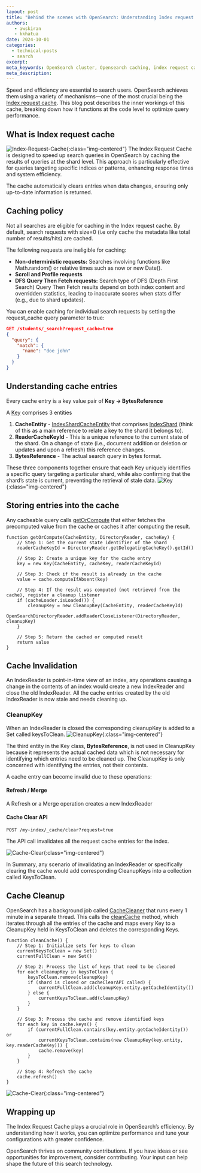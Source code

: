 ```yaml
---
layout: post
title: "Behind the scenes with OpenSearch: Understanding Index request cache through code" 
authors:
   - awskiran
   - kkhatua
date: 2024-10-01 
categories:
  - technical-posts
  - search
excerpt: 
meta_keywords: OpenSearch cluster, Opensearch caching, index request cache, search performance optimization, search latency
meta_description: 
---
```

Speed and efficiency are essential to search users. OpenSearch achieves them using a variety of mechanisms—one of the most crucial being the [Index request cache](https://opensearch.org/docs/latest/search-plugins/caching/request-cache/). This blog post describes the inner workings of this cache, breaking down how it functions at the code level to optimize query performance.

## What is Index request cache

![Index-Request-Cache](/assets/media/blog-images/2024-10-01-understanding-index-request-cache/cache_location.png){:class="img-centered"}
The Index Request Cache is designed to speed up search queries in OpenSearch by caching the results of queries at the shard level. This approach is particularly effective for queries targeting specific indices or patterns, enhancing response times and system efficiency.

The cache automatically clears entries when data changes, ensuring only up-to-date information is returned.

## Caching policy

Not all searches are eligible for caching in the Index request cache. By default, search requests with size=0 (i.e only cache the metadata like total number of results/hits) are cached.

The following requests are ineligible for caching:

* **Non-deterministic requests:** Searches involving functions like Math.random() or relative times such as now or new Date().
* **Scroll and Profile requests**
* **DFS Query Then Fetch requests:** Search type of DFS (Depth First Search) Query Then Fetch results depend on both index content and overridden statistics, leading to inaccurate scores when stats differ (e.g., due to shard updates).

You can enable caching for individual search requests by setting the request_cache query parameter to true:

```json
GET /students/_search?request_cache=true
{
  "query": {
    "match": {
      "name": "doe john"
    }
  }
}
```

## Understanding cache entries

Every cache entry is a key value pair of **Key → BytesReference**

A [Key](https://github.com/opensearch-project/OpenSearch/blob/4199bc2726235456e5b5422eaf4e836f25c2c5ed/server/src/main/java/org/opensearch/indices/IndicesRequestCache.java#L346) comprises 3 entities

1. **CacheEntity** - [IndexShardCacheEntity](https://github.com/opensearch-project/OpenSearch/blob/4199bc2726235456e5b5422eaf4e836f25c2c5ed/server/src/main/java/org/opensearch/indices/IndicesService.java#L1866C24-L1866C45) that comprises [IndexShard](https://github.com/opensearch-project/OpenSearch/blob/main/server/src/main/java/org/opensearch/index/shard/IndexShard.java) (think of this as a main reference to relate a key to the shard it belongs to).
2. **ReaderCacheKeyId** - This is a unique reference to the current state of the shard. On a change of state (i.e., document addition or deletion or updates and upon a refresh) this reference changes.
3. **BytesReference** - The actual search query in bytes format.

These three components together ensure that each Key uniquely identifies a specific query targeting a particular shard, while also confirming that the shard’s state is current, preventing the retrieval of stale data.
![Key](/assets/media/blog-images/2024-10-01-understanding-index-request-cache/what_is_key.png){:class="img-centered"}

## Storing entries into the cache

Any cacheable query calls [getOrCompute](https://github.com/opensearch-project/OpenSearch/blob/4199bc2726235456e5b5422eaf4e836f25c2c5ed/server/src/main/java/org/opensearch/indices/IndicesRequestCache.java#L223) that either fetches the precomputed value from the cache or caches it after computing the result.

```
function getOrCompute(CacheEntity, DirectoryReader, cacheKey) {
    // Step 1: Get the current state identifier of the shard
    readerCacheKeyId = DirectoryReader.getDelegatingCacheKey().getId()

    // Step 2: Create a unique key for the cache entry
    key = new Key(CacheEntity, cacheKey, readerCacheKeyId)

    // Step 3: Check if the result is already in the cache
    value = cache.computeIfAbsent(key)
    
    // Step 4: If the result was computed (not retrieved from the cache), register a cleanup listener
    if (cacheLoader.isLoaded()) {
        cleanupKey = new CleanupKey(CacheEntity, readerCacheKeyId)
        OpenSearchDirectoryReader.addReaderCloseListener(DirectoryReader, cleanupKey)
    }

    // Step 5: Return the cached or computed result
    return value
}
```

## Cache Invalidation

An IndexReader is point-in-time view of an index, any operations causing a change in the contents of an index would create a new IndexReader and close the old IndexReader. All the cache entries created by the old IndexReader is now stale and needs cleaning up.

### CleanupKey

When an IndexReader is closed the corresponding cleanupKey is added to a Set called keysToClean.
![CleanupKey](/assets/media/blog-images/2024-10-01-understanding-index-request-cache/key_and_cleanupkey.png){:class="img-centered"}

The third entity in the Key class, **BytesReference**, is not used in CleanupKey because it represents the actual cached data which is not necessary for identifying which entries need to be cleaned up. The CleanupKey is only concerned with identifying the entries, not their contents.

A cache entry can become invalid due to these operations:

#### Refresh / Merge

A Refresh or a Merge operation creates a new IndexReader

#### Cache Clear API

```POST /my-index/_cache/clear?request=true```

The API call invalidates all the request cache entries for the index.

![Cache-Clear](/assets/media/blog-images/2024-10-01-understanding-index-request-cache/keys_to_clean_insert.png){:class="img-centered"}

In Summary, any scenario of invalidating an IndexReader or specifically clearing the cache would add corresponding CleanupKeys into a collection called KeysToClean.

## Cache Cleanup

OpenSearch has a background job called [CacheCleaner](https://github.com/opensearch-project/OpenSearch/blob/main/server/src/main/java/org/opensearch/indices/IndicesService.java#L1678) that runs every 1 minute in a separate thread.
This calls the [cleanCache](https://github.com/opensearch-project/OpenSearch/blob/main/server/src/main/java/org/opensearch/indices/IndicesRequestCache.java#L698) method, which iterates through all the entries of the cache and maps every Key to a CleanupKey held in KeysToClean and deletes the corresponding Keys.

```
function cleanCache() {
    // Step 1: Initialize sets for keys to clean
    currentKeysToClean = new Set()
    currentFullClean = new Set()

    // Step 2: Process the list of keys that need to be cleaned
    for each cleanupKey in keysToClean {
        keysToClean.remove(cleanupKey)
        if (shard is closed or cacheClearAPI called) {
            currentFullClean.add(cleanupKey.entity.getCacheIdentity())
        } else {
            currentKeysToClean.add(cleanupKey)
        }
    }

    // Step 3: Process the cache and remove identified keys
    for each key in cache.keys() {
        if (currentFullClean.contains(key.entity.getCacheIdentity()) or 
            currentKeysToClean.contains(new CleanupKey(key.entity, key.readerCacheKey))) {
            cache.remove(key)
        }
    }

    // Step 4: Refresh the cache
    cache.refresh()
}
```

![Cache-Clear](/assets/media/blog-images/2024-10-01-understanding-index-request-cache/keys_to_clean_delete_and_fetch.png){:class="img-centered"}

## Wrapping up

The Index Request Cache plays a crucial role in OpenSearch’s efficiency. By understanding how it works, you can optimize performance and tune your configurations with greater confidence.

OpenSearch thrives on community contributions. If you have ideas or see opportunities for improvement, consider contributing. Your input can help shape the future of this search technology.
